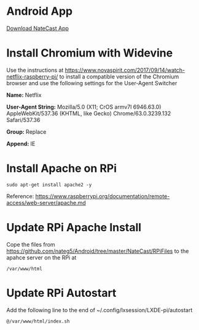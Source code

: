 # Android App

[Download NateCast App](https://github.com/nateg5/Android/raw/master/NateCast/app/app-release.apk)

# Install Chromium with Widevine

Use the instructions at https://www.novaspirit.com/2017/09/14/watch-netflix-raspberry-pi/ to install a compatible version of the Chromium browser and use the following settings for the User-Agent Switcher

**Name:** Netflix

**User-Agent String:** Mozilla/5.0 (X11; CrOS armv7l 6946.63.0) AppleWebKit/537.36 (KHTML, like Gecko) Chrome/63.0.3239.132 Safari/537.36

**Group:** Replace

**Append:** IE

# Install Apache on RPi

```
sudo apt-get install apache2 -y
```

Reference: https://www.raspberrypi.org/documentation/remote-access/web-server/apache.md

# Update RPi Apache Install

Cope the files from https://github.com/nateg5/Android/tree/master/NateCast/RPiFiles to the apahce server on the RPi at

```
/var/www/html
```

# Update RPi Autostart

Add the following line to the end of ~/.config/lxsession/LXDE-pi/autostart

```
@/var/www/html/index.sh
```
